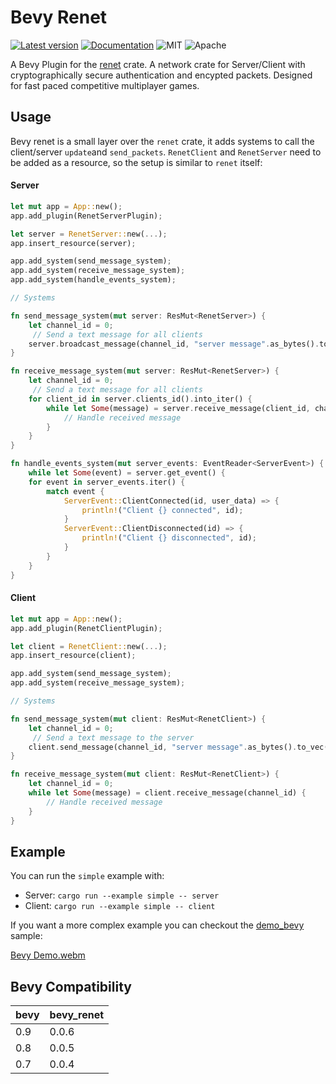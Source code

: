 # Bevy Renet
[![Latest version](https://img.shields.io/crates/v/bevy_renet.svg)](https://crates.io/crates/bevy_renet)
[![Documentation](https://docs.rs/bevy_renet/badge.svg)](https://docs.rs/bevy_renet)
![MIT](https://img.shields.io/badge/license-MIT-blue.svg)
![Apache](https://img.shields.io/badge/license-Apache-blue.svg)

A Bevy Plugin for the [renet](https://github.com/lucaspoffo/renet) crate.
A network crate for Server/Client with cryptographically secure authentication and encypted packets.
Designed for fast paced competitive multiplayer games.

## Usage
Bevy renet is a small layer over the `renet` crate, it adds systems to call the client/server `update`and `send_packets`. `RenetClient` and `RenetServer` need to be added as a resource, so the setup is similar to `renet` itself:

#### Server
```rust
let mut app = App::new();
app.add_plugin(RenetServerPlugin);

let server = RenetServer::new(...);
app.insert_resource(server);

app.add_system(send_message_system);
app.add_system(receive_message_system);
app.add_system(handle_events_system);

// Systems

fn send_message_system(mut server: ResMut<RenetServer>) {
    let channel_id = 0;
     // Send a text message for all clients
    server.broadcast_message(channel_id, "server message".as_bytes().to_vec());
}

fn receive_message_system(mut server: ResMut<RenetServer>) {
    let channel_id = 0;
     // Send a text message for all clients
    for client_id in server.clients_id().into_iter() {
        while let Some(message) = server.receive_message(client_id, channel_id) {
            // Handle received message
        }
    }
}

fn handle_events_system(mut server_events: EventReader<ServerEvent>) {
    while let Some(event) = server.get_event() {
    for event in server_events.iter() {
        match event {
            ServerEvent::ClientConnected(id, user_data) => {
                println!("Client {} connected", id);
            }
            ServerEvent::ClientDisconnected(id) => {
                println!("Client {} disconnected", id);
            }
        }
    }
}
```

#### Client
```rust
let mut app = App::new();
app.add_plugin(RenetClientPlugin);

let client = RenetClient::new(...);
app.insert_resource(client);

app.add_system(send_message_system);
app.add_system(receive_message_system);

// Systems

fn send_message_system(mut client: ResMut<RenetClient>) {
    let channel_id = 0;
     // Send a text message to the server
    client.send_message(channel_id, "server message".as_bytes().to_vec());
}

fn receive_message_system(mut client: ResMut<RenetClient>) {
    let channel_id = 0;
    while let Some(message) = client.receive_message(channel_id) {
        // Handle received message
    }
}
```

## Example

You can run the `simple` example with:
* Server: `cargo run --example simple -- server`
* Client: `cargo run --example simple -- client`

If you want a more complex example you can checkout the [demo_bevy](https://github.com/lucaspoffo/renet/tree/master/demo_bevy) sample:

[Bevy Demo.webm](https://user-images.githubusercontent.com/35241085/180664609-f8c969e0-d313-45c0-9c04-8a116896d0bd.webm)

## Bevy Compatibility

|bevy|bevy_renet|
|---|---|
|0.9|0.0.6|
|0.8|0.0.5|
|0.7|0.0.4|

